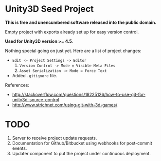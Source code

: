 Unity3D Seed Project
====================
**This is free and unencumbered software released into the public domain.**

Empty project with exports already set up for easy version control. 

**Used for Unity3D version >= 4.5**.

Nothing special going on just yet.  Here are a list of project changes:
* `Edit -> Project Settings -> Editor`
  1. ```Version Control -> Mode = Visible Meta Files```
  2. ```Asset Serialization -> Mode = Force Text```
* Added ```.gitignore``` file.

References:
* http://stackoverflow.com/questions/18225126/how-to-use-git-for-unity3d-source-control
* http://www.strichnet.com/using-git-with-3d-games/

TODO
====
1. Server to receive project update requests.
2. Documentation for Github/Bitbucket using webhooks for post-commit events.
3. Updater component to put the project under continuous deployment.
